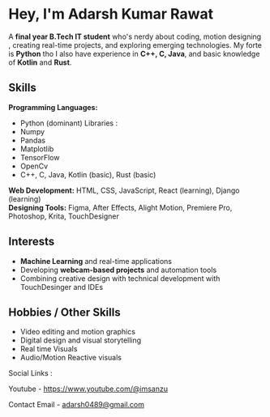 # Hey, I'm Adarsh Kumar Rawat 

A **final year B.Tech IT student** who's nerdy about coding, motion designing , creating real-time projects, and exploring emerging technologies. My forte is  **Python** tho I also have experience in **C++, C, Java**, and basic knowledge of **Kotlin** and **Rust**.  


## Skills

**Programming Languages:** 
- Python (dominant) 
Libraries :
- Numpy
- Pandas
- Matplotlib
- TensorFlow
- OpenCv
- C++, C, Java, Kotlin (basic), Rust (basic)
  
**Web Development:** HTML, CSS, JavaScript, React (learning), Django (learning)  
**Designing Tools:** Figma, After Effects, Alight Motion, Premiere Pro, Photoshop, Krita, TouchDesigner  


## Interests

- **Machine Learning** and real-time applications  
- Developing **webcam-based projects** and automation tools  
- Combining creative design with technical development with TouchDesinger and IDEs 


## Hobbies / Other Skills

- Video editing and motion graphics  
- Digital design and visual storytelling
- Real time Visuals
- Audio/Motion Reactive visuals 


Social Links :

Youtube  - https://www.youtube.com/@imsanzu 

Contact Email - adarsh0489@gmail.com
